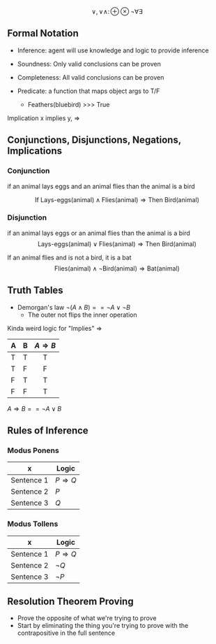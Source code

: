 
$$
\vee, \lor
\wedge
\colon
\oplus
\otimes
\lnot
\forall
\exists
$$

## Formal Notation

- Inference: agent will use knowledge and logic to provide inference
- Soundness: Only valid conclusions can be proven
- Completeness: All valid conclusions can be proven

- Predicate: a function that maps object args to T/F
  - Feathers(bluebird) >>> True

Implication x implies y, $\Rightarrow$

## Conjunctions, Disjunctions, Negations, Implications

### Conjunction

if an animal lays eggs and an animal flies than the animal is a bird

$$
\text{If Lays-eggs(animal)} \wedge \text{Flies(animal)} \Rightarrow \text{Then Bird(animal)}
$$

### Disjunction

if an animal lays eggs or an animal flies than the animal is a bird
$$
\text{Lays-eggs(animal)} \vee \text{Flies(animal)} \Rightarrow \text{Then Bird(animal)}
$$

If an animal flies and is not a bird, it is a bat
$$
\text{Flies(animal)} \wedge \lnot\text{Bird(animal)} \Rightarrow \text{Bat(animal)}
$$


## Truth Tables

- Demorgan's law $\lnot(A\wedge B) == \lnot A \vee \lnot B$
  - The outer not flips the inner operation

Kinda weird logic for "Implies" $\Rightarrow$

|A|B|$A\Rightarrow B$|
|--|--|:-:|
|T|T|T|
|T|F|F|
|F|T|T|
|F|F|T|

$A \Rightarrow B == \lnot A \vee B$

## Rules of Inference

### Modus Ponens

|x|Logic|
|--|--|
|Sentence 1| $P \Rightarrow Q$ |
|Sentence 2| $P$ |
|Sentence 3| $Q$ |

### Modus Tollens

|x|Logic|
|--|--|
|Sentence 1| $P \Rightarrow Q$ |
|Sentence 2| $\lnot Q$ |
|Sentence 3| $\lnot P$ |

## Resolution Theorem Proving

- Prove the opposite of what we're trying to prove
- Start by eliminating the thing you're trying to prove with the contrapositive in the full sentence
